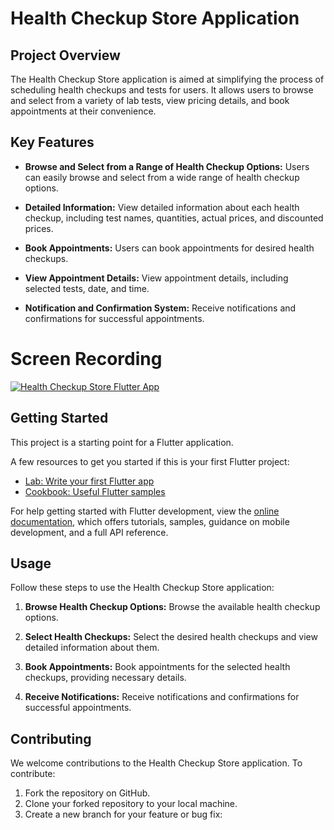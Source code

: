 # Health Checkup Store Application

## Project Overview

The Health Checkup Store application is aimed at simplifying the process of scheduling health checkups and tests for users. It allows users to browse and select from a variety of lab tests, view pricing details, and book appointments at their convenience.

## Key Features

- **Browse and Select from a Range of Health Checkup Options:**
  Users can easily browse and select from a wide range of health checkup options.

- **Detailed Information:**
  View detailed information about each health checkup, including test names, quantities, actual prices, and discounted prices.

- **Book Appointments:**
  Users can book appointments for desired health checkups.

- **View Appointment Details:**
  View appointment details, including selected tests, date, and time.

- **Notification and Confirmation System:**
  Receive notifications and confirmations for successful appointments.


# Screen Recording
<!-- [![Autoplay Screen Recording Video](https://img.youtube.com/vi/9Q4Q6Z3Z4ZI/0.jpg)](./assets/videos/screen_recording.mp4) -->
<!-- <video autoplay controls height="350">
    <source src="assets/videos/screen_recording.mp4" type="video/mp4">
    Your browser does not support the video tag.
  </video> -->

[![Health Checkup Store Flutter App](https://img.youtube.com/vi/5JWZiZLPmPY/0.jpg)](https://www.youtube.com/watch?v=5JWZiZLPmPY)

## Getting Started

This project is a starting point for a Flutter application.

A few resources to get you started if this is your first Flutter project:

- [Lab: Write your first Flutter app](https://docs.flutter.dev/get-started/codelab)
- [Cookbook: Useful Flutter samples](https://docs.flutter.dev/cookbook)

For help getting started with Flutter development, view the
[online documentation](https://docs.flutter.dev/), which offers tutorials,
samples, guidance on mobile development, and a full API reference.

## Usage

Follow these steps to use the Health Checkup Store application:

1. **Browse Health Checkup Options:**
   Browse the available health checkup options.

2. **Select Health Checkups:**
   Select the desired health checkups and view detailed information about them.

3. **Book Appointments:**
   Book appointments for the selected health checkups, providing necessary details.

4. **Receive Notifications:**
   Receive notifications and confirmations for successful appointments.

## Contributing

We welcome contributions to the Health Checkup Store application. To contribute:

1. Fork the repository on GitHub.
2. Clone your forked repository to your local machine.
3. Create a new branch for your feature or bug fix:

